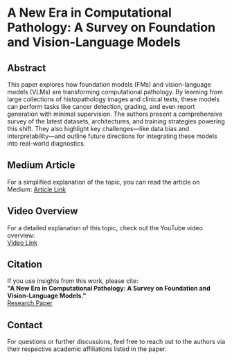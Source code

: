 # A New Era in Computational Pathology: A Survey on Foundation and Vision-Language Models

## Abstract
This paper explores how foundation models (FMs) and vision-language models (VLMs) are transforming computational pathology. By learning from large collections of histopathology images and clinical texts, these models can perform tasks like cancer detection, grading, and even report generation with minimal supervision. The authors present a comprehensive survey of the latest datasets, architectures, and training strategies powering this shift. They also highlight key challenges—like data bias and interpretability—and outline future directions for integrating these models into real-world diagnostics.

## Medium Article
For a simplified explanation of the topic, you can read the article on Medium:
[Article Link](https://medium.com/@aditya-rajpurohit/a-new-era-in-computational-pathology-how-ai-foundation-models-are-reshaping-medical-diagnosis-ee8302d536f8)

## Video Overview
For a detailed explanation of this topic, check out the YouTube video overview:  
[Video Link](https://youtu.be/UU-TlumT7TI)

## Citation
If you use insights from this work, please cite:  
**"A New Era in Computational Pathology: A Survey on Foundation and Vision-Language Models."**  
[Research Paper](https://arxiv.org/pdf/2408.14496)

## Contact
For questions or further discussions, feel free to reach out to the authors via their respective academic affiliations listed in the paper.